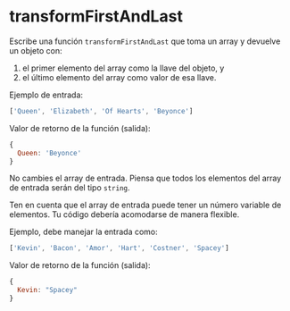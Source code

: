 # transformFirstAndLast

Escribe una función `transformFirstAndLast` que toma un array y devuelve un
objeto con:

1. el primer elemento del array como la llave del objeto, y
2. el último elemento del array como valor de esa llave.

Ejemplo de entrada:

```js
['Queen', 'Elizabeth', 'Of Hearts', 'Beyonce']
```

Valor de retorno de la función (salida):

```js
{
  Queen: 'Beyonce'
}
```

No cambies el array de entrada. Piensa que todos los elementos del array de
entrada serán del tipo `string`.

Ten en cuenta que el array de entrada puede tener un número variable de
elementos. Tu código debería acomodarse de manera flexible.

Ejemplo, debe manejar la entrada como:

```js
['Kevin', 'Bacon', 'Amor', 'Hart', 'Costner', 'Spacey']
```

Valor de retorno de la función (salida):

```js
{
  Kevin: "Spacey"
}
```
